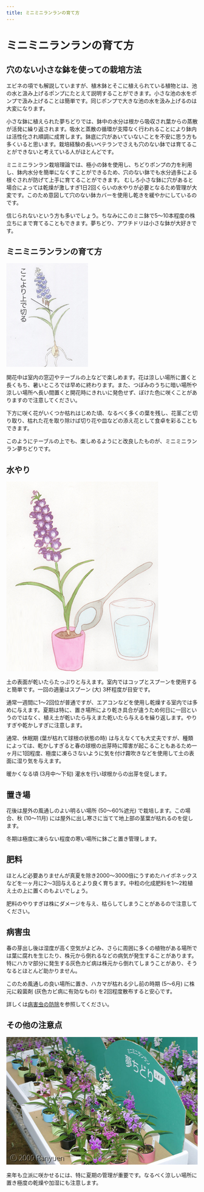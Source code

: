 ```yaml
---
title: ミニミニランランの育て方
---
```


# ミニミニランランの育て方

## 穴のない小さな鉢を使っての栽培方法

エビネの項でも解説していますが、植木鉢とそこに植えられている植物とは、池の水と汲み上げるポンプにたとえて説明することができます。小さな池の水をポンプで汲み上げることは簡単です。同じポンプで大きな池の水を汲み上げるのは大変になります。

小さな鉢に植えられた夢ちどりでは、鉢中の水分は根から吸収され葉からの蒸散が活発に繰り返されます。吸水と蒸散の循環が支障なく行われることにより鉢内は活性化され順調に成育します。鉢底に穴があいていないことを不安に思う方も多くいると思います。栽培経験の長いベテランでさえも穴のない鉢では育てることができないと考えている人がほとんどです。

ミニミニランラン栽培理論では、極小の鉢を使用し、ちどりポンプの力を利用し、鉢内水分を簡単になくすことができるため、穴のない鉢でも水分過多による根ぐされが防げて上手に育てることができます。 むしろ小さな鉢に穴があると場合によっては乾燥が激しすぎ1日2回くらいの水やりが必要となるため管理が大変です。このため意図して穴のない鉢カバーを使用し乾きを緩やかにしているのです。

信じられないという方も多いでしょう。ちなみにこのミニ鉢で5～10本程度の株立ちにまで育てることもできます。夢ちどり、アワチドリは小さな鉢が大好きです。

## ミニミニランランの育て方

![アワチドリ / 夢ちどり (Ponerorchis) - Ranyuen](/assets/images/growings_sc1.jpg)

開花中は室内の窓辺やテーブルの上などで楽しめます。花は涼しい場所に置くと長くもち、暑いところでは早めに終わります。また、つぼみのうちに暗い場所や涼しい場所へ長い間置くと開花時にきれいに発色せず、ぼけた色に咲くことがありますので注意してください。

下方に咲く花がいくつか枯れはじめた頃、なるべく多くの葉を残し、花茎ごと切り取り、枯れた花を取り除けば切り花や皿などの添え花として食卓を彩ることもできます。

このようにテーブルの上でも、楽しめるようにと改良したものが、ミニミニランラン夢ちどりです。

## 水やり

![アワチドリ / 夢ちどり (Ponerorchis) - Ranyuen](/assets/images/growings_sc2.jpg)

土の表面が乾いたらたっぷりと与えます。室内ではコップとスプーンを使用すると簡単です。一回の適量はスプーン (大) 3杯程度が目安です。

通常一週間に1～2回位が普通ですが、エアコンなどを使用し乾燥する室内では多めに与えます。夏期は特に、置き場所により乾き具合が違うため何日に一回というのではなく、植え土が乾いたら与えまた乾いたら与えるを繰り返します。やりすぎや乾かしすぎに注意します。

通常、休眠期 (葉が枯れて球根の状態の時) は与えなくても大丈夫ですが、種類によっては、乾かしすぎると春の球根の出芽時に障害が起こることもあるため一ヶ月に1回程度、極度に凍らさないように気を付け霧吹きなどを使用して土の表面に湿り気を与えます。

暖かくなる頃 (3月中～下旬) 灌水を行い球根からの出芽を促します。

## 置き場
花後は屋外の風通しのよい明るい場所 (50～60%遮光) で栽培します。この場合、秋 (10～11月) には屋外に出し寒さに当てて地上部の茎葉が枯れるのを促します。

冬期は極度に凍らない程度の寒い場所に鉢ごと置き管理します。

## 肥料
ほとんど必要ありませんが真夏を除き2000～3000倍にうすめたハイポネックスなどを一ヶ月に2～3回与えるとより良く育ちます。中粒の化成肥料を1～2粒植え土の上に置くのもよいでしょう。

肥料のやりすぎは株にダメージを与え、枯らしてしまうことがあるので注意してください。

## 病害虫
春の芽出し後は湿度が高く空気がよどみ、さらに周囲に多くの植物がある場所では葉に腐れを生じたり、株元から倒れるなどの病気が発生することがあります。特にハカマ部分に発生する灰色カビ病は株元から倒れてしまうことがあり、そうなるとほとんど助かりません。

このため風通しの良い場所に置き、ハカマが枯れる少し前の時期 (5～6月) に株元に殺菌剤 (灰色カビ病に有効なもの) を2回程度散布すると安心です。

詳しくは[病害虫の防除](/ponerorchis/cultivation/controlling_pests_of_ponerorchis)を参照してください。

## その他の注意点

![アワチドリ / 夢ちどり (Ponerorchis) - Ranyuen](/assets/images/growings_IMG_2136.jpg)

来年も立派に咲かせるには、特に夏期の管理が重要です。なるべく涼しい場所に置き極度の乾燥や加湿にも注意します。